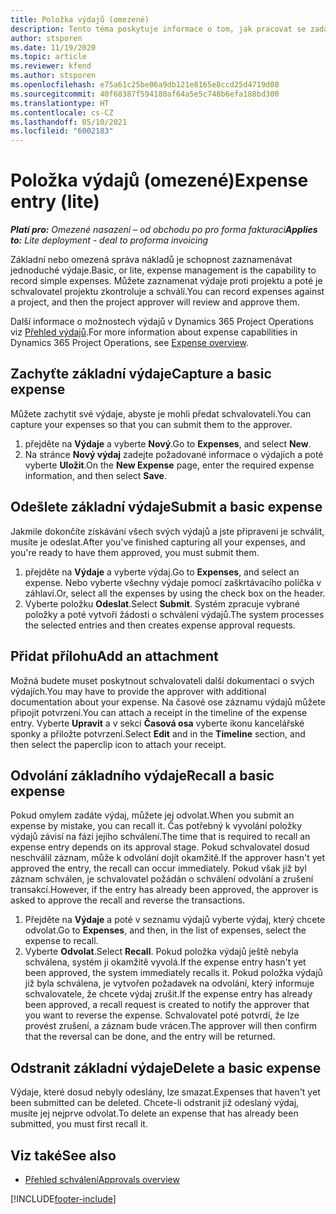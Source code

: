 ```yaml
---
title: Položka výdajů (omezené)
description: Tento téma poskytuje informace o tom, jak pracovat se zadáním výdajů v omezeném nasazení.
author: stsporen
ms.date: 11/19/2020
ms.topic: article
ms.reviewer: kfend
ms.author: stsporen
ms.openlocfilehash: e75a61c25be06a9db121e8165e8ccd25d4719d08
ms.sourcegitcommit: 40f68387f594180af64a5e5c748b6efa188bd300
ms.translationtype: HT
ms.contentlocale: cs-CZ
ms.lasthandoff: 05/10/2021
ms.locfileid: "6002183"
---
```

# <a name="expense-entry-lite"></a><span data-ttu-id="ad907-103">Položka výdajů (omezené)</span><span class="sxs-lookup"><span data-stu-id="ad907-103">Expense entry (lite)</span></span>

<span data-ttu-id="ad907-104">_**Platí pro:** Omezené nasazení – od obchodu po pro forma fakturaci_</span><span class="sxs-lookup"><span data-stu-id="ad907-104">_**Applies to:** Lite deployment - deal to proforma invoicing_</span></span>

<span data-ttu-id="ad907-105">Základní nebo omezená správa nákladů je schopnost zaznamenávat jednoduché výdaje.</span><span class="sxs-lookup"><span data-stu-id="ad907-105">Basic, or lite, expense management is the capability to record simple expenses.</span></span> <span data-ttu-id="ad907-106">Můžete zaznamenat výdaje proti projektu a poté je schvalovatel projektu zkontroluje a schválí.</span><span class="sxs-lookup"><span data-stu-id="ad907-106">You can record expenses against a project, and then the project approver will review and approve them.</span></span>

<span data-ttu-id="ad907-107">Další informace o možnostech výdajů v Dynamics 365 Project Operations viz [Přehled výdajů](expense-overview.md).</span><span class="sxs-lookup"><span data-stu-id="ad907-107">For more information about expense capabilities in Dynamics 365 Project Operations, see [Expense overview](expense-overview.md).</span></span>

## <a name="capture-a-basic-expense"></a><span data-ttu-id="ad907-108">Zachyťte základní výdaje</span><span class="sxs-lookup"><span data-stu-id="ad907-108">Capture a basic expense</span></span>

<span data-ttu-id="ad907-109">Můžete zachytit své výdaje, abyste je mohli předat schvalovateli.</span><span class="sxs-lookup"><span data-stu-id="ad907-109">You can capture your expenses so that you can submit them to the approver.</span></span>

1. <span data-ttu-id="ad907-110">přejděte na **Výdaje** a vyberte **Nový**.</span><span class="sxs-lookup"><span data-stu-id="ad907-110">Go to **Expenses**, and select **New**.</span></span>
2. <span data-ttu-id="ad907-111">Na stránce **Nový výdaj** zadejte požadované informace o výdajích a poté vyberte **Uložit**.</span><span class="sxs-lookup"><span data-stu-id="ad907-111">On the **New Expense** page, enter the required expense information, and then select **Save**.</span></span>

## <a name="submit-a-basic-expense"></a><span data-ttu-id="ad907-112">Odešlete základní výdaje</span><span class="sxs-lookup"><span data-stu-id="ad907-112">Submit a basic expense</span></span>

<span data-ttu-id="ad907-113">Jakmile dokončíte získávání všech svých výdajů a jste připraveni je schválit, musíte je odeslat.</span><span class="sxs-lookup"><span data-stu-id="ad907-113">After you've finished capturing all your expenses, and you're ready to have them approved, you must submit them.</span></span>

1. <span data-ttu-id="ad907-114">přejděte na **Výdaje** a vyberte výdaj.</span><span class="sxs-lookup"><span data-stu-id="ad907-114">Go to **Expenses**, and select an expense.</span></span> <span data-ttu-id="ad907-115">Nebo vyberte všechny výdaje pomocí zaškrtávacího políčka v záhlaví.</span><span class="sxs-lookup"><span data-stu-id="ad907-115">Or, select all the expenses by using the check box on the header.</span></span>
2. <span data-ttu-id="ad907-116">Vyberte položku **Odeslat**.</span><span class="sxs-lookup"><span data-stu-id="ad907-116">Select **Submit**.</span></span> <span data-ttu-id="ad907-117">Systém zpracuje vybrané položky a poté vytvoří žádosti o schválení výdajů.</span><span class="sxs-lookup"><span data-stu-id="ad907-117">The system processes the selected entries and then creates expense approval requests.</span></span>

## <a name="add-an-attachment"></a><span data-ttu-id="ad907-118">Přidat přílohu</span><span class="sxs-lookup"><span data-stu-id="ad907-118">Add an attachment</span></span>

<span data-ttu-id="ad907-119">Možná budete muset poskytnout schvalovateli další dokumentaci o svých výdajích.</span><span class="sxs-lookup"><span data-stu-id="ad907-119">You may have to provide the approver with additional documentation about your expense.</span></span> <span data-ttu-id="ad907-120">Na časové ose záznamu výdajů můžete připojit potvrzení.</span><span class="sxs-lookup"><span data-stu-id="ad907-120">You can attach a receipt in the timeline of the expense entry.</span></span> <span data-ttu-id="ad907-121">Vyberte **Upravit** a v sekci **Časová osa** vyberte ikonu kancelářské sponky a přiložte potvrzení.</span><span class="sxs-lookup"><span data-stu-id="ad907-121">Select **Edit** and in the **Timeline** section, and then select the paperclip icon to attach your receipt.</span></span>

## <a name="recall-a-basic-expense"></a><span data-ttu-id="ad907-122">Odvolání základního výdaje</span><span class="sxs-lookup"><span data-stu-id="ad907-122">Recall a basic expense</span></span>

<span data-ttu-id="ad907-123">Pokud omylem zadáte výdaj, můžete jej odvolat.</span><span class="sxs-lookup"><span data-stu-id="ad907-123">When you submit an expense by mistake, you can recall it.</span></span> <span data-ttu-id="ad907-124">Čas potřebný k vyvolání položky výdajů závisí na fázi jejího schválení.</span><span class="sxs-lookup"><span data-stu-id="ad907-124">The time that is required to recall an expense entry depends on its approval stage.</span></span>  <span data-ttu-id="ad907-125">Pokud schvalovatel dosud neschválil záznam, může k odvolání dojít okamžitě.</span><span class="sxs-lookup"><span data-stu-id="ad907-125">If the approver hasn't yet approved the entry, the recall can occur immediately.</span></span> <span data-ttu-id="ad907-126">Pokud však již byl záznam schválen, je schvalovatel požádán o schválení odvolání a zrušení transakcí.</span><span class="sxs-lookup"><span data-stu-id="ad907-126">However, if the entry has already been approved, the approver is asked to approve the recall and reverse the transactions.</span></span>

1. <span data-ttu-id="ad907-127">Přejděte na **Výdaje** a poté v seznamu výdajů vyberte výdaj, který chcete odvolat.</span><span class="sxs-lookup"><span data-stu-id="ad907-127">Go to **Expenses**, and then, in the list of expenses, select the expense to recall.</span></span>
2. <span data-ttu-id="ad907-128">Vyberte **Odvolat**.</span><span class="sxs-lookup"><span data-stu-id="ad907-128">Select **Recall**.</span></span> <span data-ttu-id="ad907-129">Pokud položka výdajů ještě nebyla schválena, systém ji okamžitě vyvolá.</span><span class="sxs-lookup"><span data-stu-id="ad907-129">If the expense entry hasn't yet been approved, the system immediately recalls it.</span></span> <span data-ttu-id="ad907-130">Pokud položka výdajů již byla schválena, je vytvořen požadavek na odvolání, který informuje schvalovatele, že chcete výdaj zrušit.</span><span class="sxs-lookup"><span data-stu-id="ad907-130">If the expense entry has already been approved, a recall request is created to notify the approver that you want to reverse the expense.</span></span> <span data-ttu-id="ad907-131">Schvalovatel poté potvrdí, že lze provést zrušení, a záznam bude vrácen.</span><span class="sxs-lookup"><span data-stu-id="ad907-131">The approver will then confirm that the reversal can be done, and the entry will be returned.</span></span>

## <a name="delete-a-basic-expense"></a><span data-ttu-id="ad907-132">Odstranit základní výdaje</span><span class="sxs-lookup"><span data-stu-id="ad907-132">Delete a basic expense</span></span>

<span data-ttu-id="ad907-133">Výdaje, které dosud nebyly odeslány, lze smazat.</span><span class="sxs-lookup"><span data-stu-id="ad907-133">Expenses that haven't yet been submitted can be deleted.</span></span> <span data-ttu-id="ad907-134">Chcete-li odstranit již odeslaný výdaj, musíte jej nejprve odvolat.</span><span class="sxs-lookup"><span data-stu-id="ad907-134">To delete an expense that has already been submitted, you must first recall it.</span></span>

## <a name="see-also"></a><span data-ttu-id="ad907-135">Viz také</span><span class="sxs-lookup"><span data-stu-id="ad907-135">See also</span></span>

- [<span data-ttu-id="ad907-136">Přehled schválení</span><span class="sxs-lookup"><span data-stu-id="ad907-136">Approvals overview</span></span>](../approvals/approvals-overview.md)


[!INCLUDE[footer-include](../includes/footer-banner.md)]